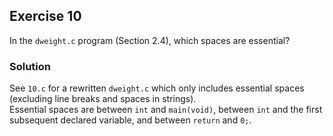 ## Exercise 10
In the `dweight.c` program (Section 2.4), which spaces are essential?

### Solution
See `10.c` for a rewritten `dweight.c` which only includes essential spaces (excluding line breaks and spaces in strings).</br>
Essential spaces are between `int` and `main(void)`, between `int` and the first subsequent declared variable, and between `return` and `0;`.